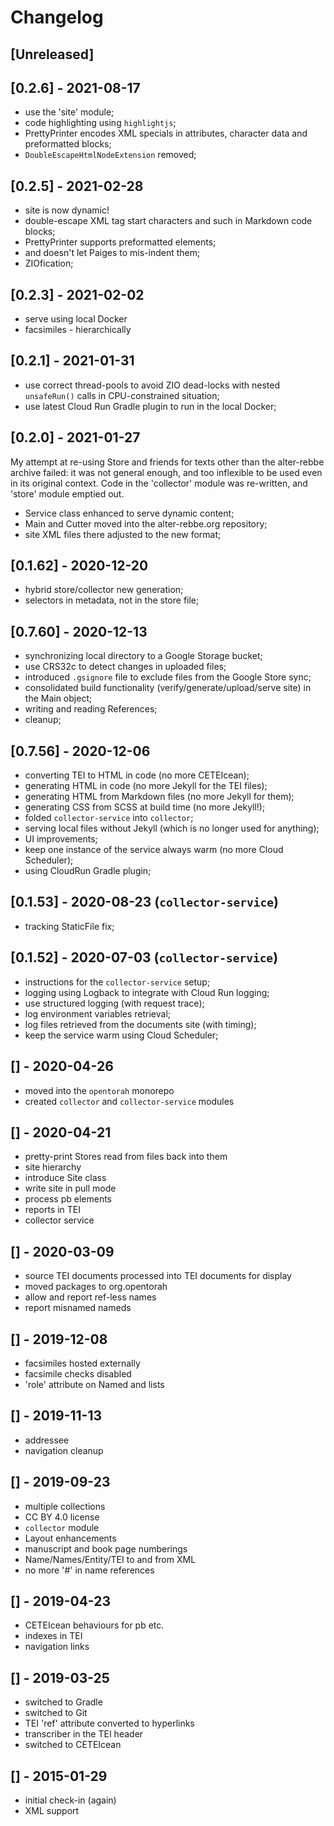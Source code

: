 # Changelog

## [Unreleased]

## [0.2.6] - 2021-08-17
- use the 'site' module;
- code highlighting using `highlightjs`;
- PrettyPrinter encodes XML specials in attributes, character data and preformatted blocks;
- `DoubleEscapeHtmlNodeExtension` removed;

## [0.2.5] - 2021-02-28
- site is now dynamic!
- double-escape XML tag start characters and such in Markdown code blocks;
- PrettyPrinter supports preformatted elements;
- and doesn't let Paiges to mis-indent them;
- ZIOfication;

## [0.2.3] - 2021-02-02
- serve using local Docker
- facsimiles - hierarchically 

## [0.2.1] - 2021-01-31
- use correct thread-pools to avoid ZIO dead-locks with nested `unsafeRun()` calls in CPU-constrained situation;
- use latest Cloud Run Gradle plugin to run in the local Docker;

## [0.2.0] - 2021-01-27
My attempt at re-using Store and friends for texts other than the alter-rebbe archive failed:
it was not general enough, and too inflexible to be used even in its original context.
Code in the 'collector' module was re-written, and 'store' module emptied out.
- Service class enhanced to serve dynamic content;
- Main and Cutter moved into the alter-rebbe.org repository;
- site XML files there adjusted to the new format;

## [0.1.62] - 2020-12-20
- hybrid store/collector new generation;
- selectors in metadata, not in the store file;

## [0.7.60] - 2020-12-13
- synchronizing local directory to a Google Storage bucket;
- use CRS32c to detect changes in uploaded files;
- introduced `.gsignore` file to exclude files from the Google Store sync;
- consolidated build functionality (verify/generate/upload/serve site) in the Main object;
- writing and reading References;
- cleanup;

## [0.7.56] - 2020-12-06
- converting TEI to HTML in code (no more CETEIcean);
- generating HTML in code (no more Jekyll for the TEI files);
- generating HTML from Markdown files (no more Jekyll for them);
- generating CSS from SCSS at build time (no more Jekyll!);
- folded `collector-service` into `collector`;  
- serving local files without Jekyll (which is no longer used for anything);
- UI improvements;
- keep one instance of the service always warm (no more Cloud Scheduler);
- using CloudRun Gradle plugin;

## [0.1.53] - 2020-08-23 (`collector-service`)
- tracking StaticFile fix;

## [0.1.52] - 2020-07-03 (`collector-service`)
- instructions for the `collector-service` setup;
- logging using Logback to integrate with Cloud Run logging;
- use structured logging (with request trace);
- log environment variables retrieval;
- log files retrieved from the documents site (with timing);
- keep the service warm using Cloud Scheduler;

## [] - 2020-04-26
- moved into the `opentorah` monorepo
- created `collector` and `collector-service` modules

## [] - 2020-04-21
- pretty-print Stores read from files back into them
- site hierarchy
- introduce Site class
- write site in pull mode
- process pb elements
- reports in TEI
- collector service

## [] - 2020-03-09
- source TEI documents processed into TEI documents for display
- moved packages to org.opentorah
- allow and report ref-less names
- report misnamed nameds
 
## [] - 2019-12-08
- facsimiles hosted externally
- facsimile checks disabled
- 'role' attribute on Named and lists
 
## [] - 2019-11-13
- addressee
- navigation cleanup

## [] - 2019-09-23
- multiple collections
- CC BY 4.0 license
- `collector` module
- Layout enhancements
- manuscript and book page numberings
- Name/Names/Entity/TEI to and from XML
- no more '#' in name references

## [] - 2019-04-23
- CETEIcean behaviours for pb etc.
- indexes in TEI
- navigation links

## [] - 2019-03-25
- switched to Gradle
- switched to Git
- TEI 'ref' attribute converted to hyperlinks
- transcriber in the TEI header
- switched to CETEIcean

## [] - 2015-01-29
- initial check-in (again)
- XML support
